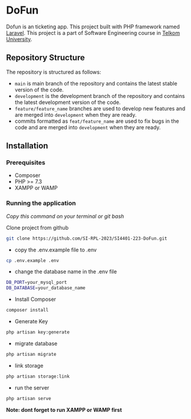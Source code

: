 # DoFun

Dofun is an ticketing app. This project built with PHP framework named [Laravel](https://laravel.com/docs/10.x/installation). This project is a part of Software Engineering course in [Telkom University](https://telkomuniversity.ac.id).

## Repository Structure

The repository is structured as follows:

-   `main` is main branch of the repository and contains the latest stable version of the code.
-   `development` is the development branch of the repository and contains the latest development version of the code.
-   `feature/feature_name` branches are used to develop new features and are merged into `development` when they are ready.
-   commits formatted as `feat/feature_name` are used to fix bugs in the code and are merged into `development` when they are ready.

## Installation

### Prerequisites

-   Composer
-   PHP >= 7.3
-   XAMPP or WAMP

### Running the application

_Copy this command on your terminal or git bash_

Clone project from github

```bash
git clone https://github.com/SI-RPL-2023/SI4401-223-DoFun.git
```

-   copy the .env.example file to .env

```bash
cp .env.example .env
```

-   change the database name in the .env file

```bash
DB_PORT=your_mysql_port
DB_DATABASE=your_database_name
```

-   Install Composer

```bash
composer install
```

-   Generate Key

```bash
php artisan key:generate
```

-   migrate database

```bash
php artisan migrate
```

-   link storage

```bash
php artisan storage:link
```

-   run the server

```bash
php artisan serve
```

**Note: dont forget to run XAMPP or WAMP first**
